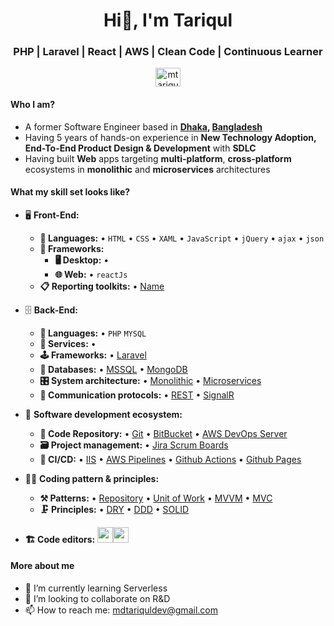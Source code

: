 <h1 align="center">Hi👋, I'm Tariqul</h1>
<h3 align="center">PHP | Laravel | React | AWS | Clean Code | Continuous Learner</h3>

<p align="center">
<a href="https://www.linkedin.com/in/mtariqulislam/" target="blank"><img align="center" src="https://cdn.jsdelivr.net/npm/simple-icons@3.0.1/icons/linkedin.svg" alt="mtariqulislam" height="30" width="40" /></a>
</p>

#### Who I am?
- A former Software Engineer based in **[Dhaka](https://en.wikipedia.org/wiki/Dhaka), [Bangladesh](https://en.wikipedia.org/wiki/Bangladesh)** 
- Having 5 years of hands-on experience in **New Technology Adoption, End-To-End Product Design & Development** with **SDLC**
- Having built **Web** apps targeting **multi-platform**, **cross-platform** ecosystems in **monolithic** and **microservices** architectures


<!-- - Developed products for **Financial Service(Remittance, Anti-Money Laundering-AML),HealthCare, Retail & Logistics** business domains 
- 👀 I’m interested in Backend Engineering, System Design, Software Infrastructure, Distributed Service, CI/CD, Cloud
-->

#### What my skill set looks like?
- 🖥 **Front-End:** 
  - **📜 Languages:** • `HTML` • `CSS` • `XAML` • `JavaScript` • `jQuery` • `ajax` • `json` 
  - **🔬 Frameworks:**  
    - **🖥 Desktop:** • 
    - **🌐 Web:** • `reactJs` 
  - **📋 Reporting toolkits:** • [Name](Link_Goes_Here) 
- 🗄️ **Back-End:**
  - **📜 Languages:** • `PHP` `MYSQL`
  - **🔭 Services:** •
  - **🕹 Frameworks:** • [Laravel](https://laravel.com/) 
  - **💾 Databases:** • [MSSQL](https://www.mysql.com/) • [MongoDB](https://www.mongodb.com/)
  - **🎛 System architecture:** • [Monolithic](https://microservices.io/patterns/monolithic.html) • [Microservices](https://microservices.io/patterns/microservices.html)
  - **🔌 Communication protocols:** • [REST](https://restfulapi.net/) • [SignalR](https://dotnet.microsoft.com/en-us/apps/aspnet/signalr)
- 🎡 **Software development ecosystem:**
  - **📁 Code Repository:** • [Git](https://git-scm.com/) • [BitBucket](https://bitbucket.org/product) • [AWS DevOps Server](https://aws.amazon.com/devops/)
  - **🗃 Project management:** • [Jira Scrum Boards](https://www.atlassian.com/software/jira/features/scrum-boards)
  - **🚀 CI/CD:** • [IIS](https://www.iis.net/) • [AWS Pipelines](https://aws.amazon.com/codepipeline/) • [Github Actions](https://github.com/features/actions) • [Github Pages](https://pages.github.com/)
- 🧙‍♂️ **Coding pattern & principles:**
  - **⚒ Patterns:**  • [Repository](https://learn.microsoft.com/en-us/aspnet/mvc/overview/older-versions/getting-started-with-ef-5-using-mvc-4/implementing-the-repository-and-unit-of-work-patterns-in-an-asp-net-mvc-application) • [Unit of Work]() • [MVVM](https://en.wikipedia.org/wiki/Model%E2%80%93view%E2%80%93viewmodel) • [MVC](https://en.wikipedia.org/wiki/Model%E2%80%93view%E2%80%93controller) 
  - **🗜 Principles:** • [DRY](https://en.wikipedia.org/wiki/Don%27t_repeat_yourself#:~:text=%22Don%27t%20repeat%20yourself%22,data%20normalization%20to%20avoid%20redundancy.) • [DDD](https://en.wikipedia.org/wiki/Domain-driven_design) • [SOLID](https://www.digitalocean.com/community/conceptual_articles/s-o-l-i-d-the-first-five-principles-of-object-oriented-design)
  
- **🏗️ Code editors:**
<a href="https://code.visualstudio.com/"><img src="https://seeklogo.com/images/V/visual-studio-code-logo-449D71944F-seeklogo.com.png" height=25></a><a href="https://notepad-plus-plus.org/"><img src="https://notepad-plus-plus.org/images/logo.svg" height=25></a>

#### More about me
- 🌱 I’m currently learning Serverless
- 💞️ I’m looking to collaborate on R&D
- 📫 How to reach me: mdtariquldev@gmail.com

<!---
TariqulIslamTasdid/TariqulIslamTasdid is a ✨ special ✨ repository because its `README.md` (this file) appears on your GitHub profile.
You can click the Preview link to take a look at your changes.
--->
